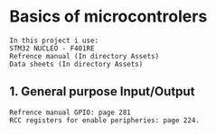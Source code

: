 # Basics of microcontrolers

    In this project i use:
    STM32 NUCLEO - F401RE
    Refrence manual (In directory Assets)
    Data sheets (In directory Assets)

## 1. General purpose Input/Output

    Refrence manual GPIO: page 281
    RCC registers for enable peripheries: page 224.
